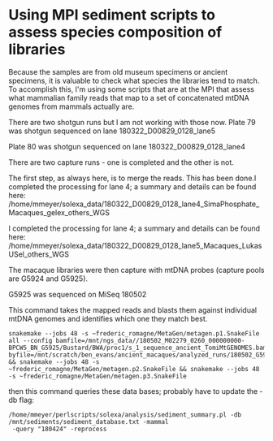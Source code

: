# Using MPI sediment scripts to assess species composition of libraries

Because the samples are from old museum specimens or ancient specimens, it is valuable to check what species the libraries tend to match.  To accomplish this, I'm using some scripts that are at the MPI that assess what mammalian family reads that map to a set of concatenated mtDNA genomes from mammals actually are. 

There are two shotgun runs but I am not working with those now.
Plate 79 was shotgun sequenced on lane
180322_D00829_0128_lane5

Plate 80 was shotgun sequenced on lane
180322_D00829_0128_lane4


There are two capture runs - one is completed and the other is not.

The first step, as always here, is to merge the reads.  This has been done.I completed the processing for lane 4; a summary and details can be found here:
/home/mmeyer/solexa_data/180322_D00829_0128_lane4_SimaPhosphate_Macaques_gelex_others_WGS

I completed the processing for lane 4; a summary and details can be found here:
/home/mmeyer/solexa_data/180322_D00829_0128_lane5_Macaques_LukasUSel_others_WGS

The macaque libraries were then capture with mtDNA probes (capture pools are G5924 and G5925).

G5925 was sequenced on MiSeq 180502


This command takes the mapped reads and blasts them against individual mtDNA genomes and identifies which one they match best.
```
snakemake --jobs 48 -s ~frederic_romagne/MetaGen/metagen.p1.SnakeFile all --config bamfile=/mnt/ngs_data//180502_M02279_0260_000000000-BPCW5_BN_G5925/Bustard/BWA/proc1/s_1_sequence_ancient_TomiMtGENOMES.bam byfile=/mnt/scratch/ben_evans/ancient_macaques/analyzed_runs/180502_G5925_Macaca/180502_G5925_Macaca.txt && snakemake --jobs 48 -s ~frederic_romagne/MetaGen/metagen.p2.SnakeFile && snakemake --jobs 48 -s ~frederic_romagne/MetaGen/metagen.p3.SnakeFile
```
then this command queries these data bases; probably have to update the -db flag:
```
/home/mmeyer/perlscripts/solexa/analysis/sediment_summary.pl -db /mnt/sediments/sediment_database.txt -mammal
 -query "180424" -reprocess
 ```
